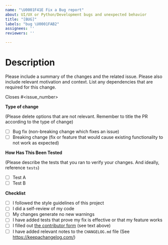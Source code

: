 ```yaml
---
name: "\U0001F41E Fix a Bug report"
about: UI/UX or Python/Development bugs and unexpected behavior
title: "[BUG]"
labels: "bug \U0001FAB2"
assignees: ''
reviewers: ''

---
```

<!-- Thanks for your contribution! As part of our Community Growers initiative 🌱, we're donating Justdiggit bunds in your name to reforest sub-Saharan Africa. To claim your Community Growers certificate, please contact David Berenstein in our Slack community or fill in this form https://tally.so/r/n9XrxK once your PR has been merged. -->

# Description

Please include a summary of the changes and the related issue. Please also include relevant motivation and context. List any dependencies that are required for this change.

Closes #<issue_number>

**Type of change**

(Please delete options that are not relevant. Remember to title the PR according to the type of change)

- [ ] Bug fix (non-breaking change which fixes an issue)
- [ ] Breaking change (fix or feature that would cause existing functionality to not work as expected)

**How Has This Been Tested**

(Please describe the tests that you ran to verify your changes. And ideally, reference `tests`)

- [ ] Test A
- [ ] Test B

**Checklist**

- [ ] I followed the style guidelines of this project
- [ ] I did a self-review of my code
- [ ] My changes generate no new warnings
- [ ] I have added tests that prove my fix is effective or that my feature works
- [ ] I filled out [the contributor form](https://tally.so/r/n9XrxK) (see text above)
- [ ] I have added relevant notes to the `CHANGELOG.md` file (See https://keepachangelog.com/)
